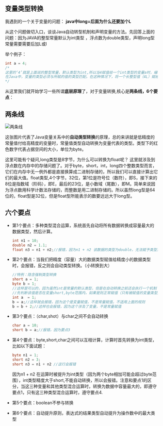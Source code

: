 ## 变量类型转换

我遇到的一个关于变量的问题：
**java中long=后面为什么还要加个L**

从这个问题做切入口，谈谈Java自动转型机制和声明变量的方法。先回答上面的问题：因为JAVA的整型常量默认为int类型 ，浮点数为double类型，声明long型常量需要需要后加L或l

举个例子：
```java
int a = 4; 
/*
这里的‘4’就是上面说的整型常量，默认类型为int,所以当4赋值给一个int类型的变量a时，编译通过。
在Java中，变量的类型必须与所赋的值的类型匹配。在这种情况下，将一个长整型值（4L）赋给一个整型变量（int a）会导致编译错误。
*/
```

从这里我们就开始学习一些所谓**底层原理**了，对于变量转换,核心是**两条线，6个要点**：
## 两条线

![两条线](https://github.com/liu2su/Java-SEnote/assets/96462566/d5dd8b2b-8c69-4213-9730-ced5bdc555b4)

这张图片代表了Java变量关系中的**自动类型转换**的原理，总的来讲就是低精度的常量值付给高精度的变量时，常量值类型自动转换为变量代表的类型。类型下的红色数字代表占据空间的大小，单位为byte。

这里可能有个疑问,long类型是8字节，为什么可以转换为float呢？ 这里就涉及到浮点数在内存中的存储问题了。对于byte，short，int，long四个整数类型而言，它们在内存中无一例外都是直接换算成二进制存储的，所以我们可以直接计算出它们的最大值。float类型,4个字节，32位，第1位是符号位（数符），即S，接下来的8位是指数域（阶码），即E，最后的23位，是小数域（尾数），即M。简单来说因为浮点数用科学计数法存储的，而整数是用二进制存储的。所以虽然long型是64位的，float型是32位，但是float型所能表示的数要远远大于long型。

## 六个要点

- 第1个要点：多种类型混合运算，系统首先自动将所有数据转换成容量最大的数据类型，然后计算。
  ```java
  int n1 = 10;
  double n2 = 1.1;
  float n3 = n1 + n2;//报错，因为n1 + n2 该数据的类型为double，无法赋予类型为float的变量
  ```
- 第2个要点：当我们把精度（容量）大的数据类型赋值给精度小的数据类型时，会报错，反之则会自动类型转换。（小转换到大）
  ```java
  //特例：隐含强制类型转换
  short a = 1;
  byte b = 1;
  //这样是可以的，因为虽然int是常量的默认类型，但是在自动转换之前还会执行一个机制：
  //先判断该值是否在变量short,byte范围内，如果是则正常赋值（只有被赋值的变量类型是byte、short以及char才会这么做）。
  int a  = 1;
  b = a;//这样就会报错，因为这个是变量赋值，不是常量赋值，不适用上面的规则
  b = b + 2;//这样也会报错，因为这个涉及了变量，不是常量赋值
  ```
- 第3个要点：（char,shot）与char之间不会自动转换
  ```java
  char a = 10;
  short b = a;//报错，因为要点3
  ```
- 第4个要点：byte,short,char之间可以互相计算，计算时首先转换为int类型，比如以下面试题：
  ```java
  byte n1 = 1;
  short n2 = 3;
  short n3 = n1 + n2 //这行会报错
  ```
  因为n1 + n2 在运算时被提升为int类型（因为两个byte相加可能会超过byte范围），int类型精度大于short,不能自动转换，所以会报错。注意和要点1的区分，当这三种变量和其他类型混合运算时，转换为数据中容量最大的，即遵守要点1，只有这三种类型混合运算时，遵守要点4.
  
- 第5个要点：boolean不参与转换
- 第6个要点：自动提升原则，表达式的结果类型自动提升为操作数中的最大类型

